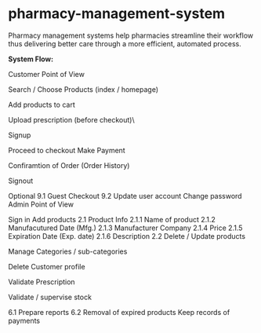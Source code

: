 # pharmacy-management-system
Pharmacy management systems help pharmacies streamline their workflow thus delivering better care through a more efficient, automated process.

<b>System Flow:</b>

Customer Point of View

Search / Choose Products (index / homepage)

Add products to cart

Upload prescription (before checkout)\

Signup

Proceed to checkout
Make Payment

Confiramtion of Order (Order History)

Signout

Optional 
9.1 Guest Checkout 
9.2 Update user account
Change password
Admin Point of View

Sign in
Add products 
2.1 Product Info 
2.1.1 Name of product 
2.1.2 Manufacutured Date (Mfg.) 
2.1.3 Manufacturer Company 
2.1.4 Price 
2.1.5 Expiration Date (Exp. date) 
2.1.6 Description 
2.2 Delete / Update products

Manage Categories / sub-categories

Delete Customer profile

Validate Prescription

Validate / supervise stock 

6.1 Prepare reports 
6.2 Removal of expired products
Keep records of payments
